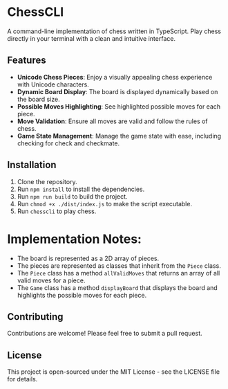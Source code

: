 # ChessCLI

A command-line implementation of chess written in TypeScript. Play chess directly in your terminal with a clean and intuitive interface.

## Features

- **Unicode Chess Pieces**: Enjoy a visually appealing chess experience with Unicode characters.
- **Dynamic Board Display**: The board is displayed dynamically based on the board size.
- **Possible Moves Highlighting**: See highlighted possible moves for each piece.
- **Move Validation**: Ensure all moves are valid and follow the rules of chess.
- **Game State Management**: Manage the game state with ease, including checking for check and checkmate.

## Installation

1. Clone the repository.
2. Run `npm install` to install the dependencies.
3. Run `npm run build` to build the project.
4. Run `chmod +x ./dist/index.js` to make the script executable.
5. Run `chesscli` to play chess.


# Implementation Notes:

- The board is represented as a 2D array of pieces.
- The pieces are represented as classes that inherit from the `Piece` class.
- The `Piece` class has a method `allValidMoves` that returns an array of all valid moves for a piece.
- The `Game` class has a method `displayBoard` that displays the board and highlights the possible moves for each piece.

## Contributing

Contributions are welcome! Please feel free to submit a pull request.

## License

This project is open-sourced under the MIT License - see the LICENSE file for details.

